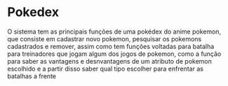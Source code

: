 # Pokedex
O sistema tem as principais funções de uma pokédex do anime pokemon, que consiste em cadastrar novo pokemon,
pesquisar os pokemons cadastrados e remover, assim como tem funções voltadas para batalha para treinadores 
que jogam algum dos jogos de pokemon, como a função para saber as vantagens e desnvantagens de um atributo 
de pokemon escolhido e a partir disso saber qual tipo escolher para enfrentar as batalhas a frente

